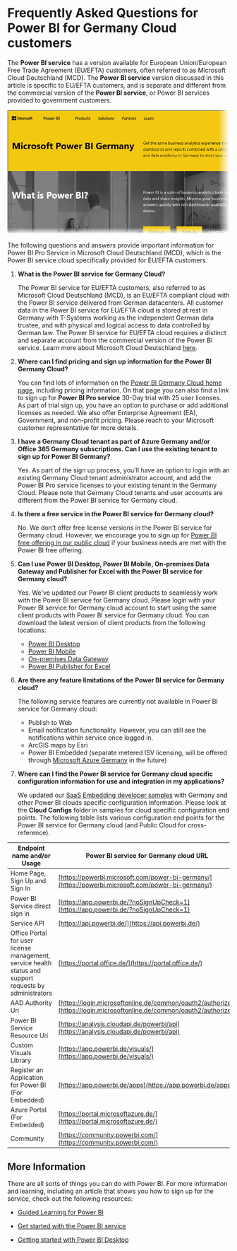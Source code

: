 ﻿<properties
   pageTitle="Frequently Asked Questions for Power BI for German government customers"
   description="For German government customers, answers to common questions for the Power BI German government service"
   services="powerbi"
   documentationCenter=""
   authors="davidiseminger"
   manager="mblythe"
   backup=""
   editor=""
   tags=""
   qualityFocus="no"
   qualityDate=""/>

<tags
   ms.service="powerbi"
   ms.devlang="NA"
   ms.topic="article"
   ms.tgt_pltfrm="NA"
   ms.workload="powerbi"
   ms.date="06/06/2017"
   ms.author="davidi"/>

# Frequently Asked Questions for Power BI for Germany Cloud customers

The **Power BI service** has a version available for European Union/European Free Trade Agreement (EU/EFTA) customers, often referred to as Microsoft Cloud Deutschland (MCD). The **Power BI service** version discussed in this article is specific to EU/EFTA customers, and is separate and different from the commercial version of the **Power BI service**, or Power BI services provided to government customers.

![](media/powerbi-service-govde-faq/govde-faq_01.png)

The following questions and answers provide important information for Power BI Pro Service in Microsoft Cloud Deutschland (MCD), which is the Power BI service cloud specifically provided for EU/EFTA customers.

1.	**What is the Power BI service for Germany Cloud?**

    The Power BI service for EU/EFTA customers, also referred to as Microsoft Cloud Deutschland (MCD), is an EU/EFTA compliant cloud with the Power BI service delivered from German datacenters. All customer data in the Power BI service for EU/EFTA cloud is stored at rest in Germany with T-Systems working as the independent German data trustee, and with physical and logical access to data controlled by German law. The Power BI service for EU/EFTA cloud requires a distinct and separate account from the commercial version of the Power BI service. Learn more about Microsoft Cloud Deutschland [here](https://www.microsoft.com/trustcenter/cloudservices/nationalcloud).

2.	**Where can I find pricing and sign up information for the Power BI Germany Cloud?**

    You can find lots of information on the [Power BI Germany Cloud home page]( https://powerbi.microsoft.com/power-bi-germany/), including pricing information. On that page you can also find a link to sign up for **Power BI Pro service** 30-Day trial with 25 user licenses. As part of trial sign up, you have an option to purchase or add additional licenses as needed. We also offer Enterprise Agreement (EA), Government, and non-profit pricing. Please reach to your Microsoft customer representative for more details.

3.	**I have a Germany Cloud tenant as part of Azure Germany and/or Office 365 Germany subscriptions. Can I use the existing tenant to sign up for Power BI Germany?**

    Yes. As part of the sign up process, you'll have an option to login with an existing Germany Cloud tenant administrator account, and add the Power BI Pro service licenses to your existing tenant in the Germany Cloud. Please note that Germany Cloud tenants and user accounts are different from the Power BI service for Germany cloud.

4.	**Is there a free service in the Power BI service for Germany cloud?**

    No. We don't offer free license versions in the Power BI service for Germany cloud. However, we encourage you to sign up for [Power BI free offering in our public cloud](https://powerbi.microsoft.com/get-started/) if your business needs are met with the Power BI free offering.

5.	**Can I use Power BI Desktop, Power BI Mobile, On-premises Data Gateway and Publisher for Excel with the Power BI service for Germany cloud?**

    Yes. We've updated our Power BI client products to seamlessly work with the Power BI service for Germany cloud. Please login with your Power BI service for Germany cloud account to start using the same client products with Power BI service for Germany cloud. You can download the latest version of client products from the following locations:

    -   [Power BI Desktop](https://powerbi.microsoft.com/desktop/)
    -   [Power BI Mobile](https://powerbi.microsoft.com/mobile/)
    -   [On-premises Data Gateway](https://powerbi.microsoft.com/gateway/)
    -   [Power BI Publisher for Excel](https://powerbi.microsoft.com/excel-dashboard-publisher/)


6.  **Are there any feature limitations of the Power BI service for Germany cloud?**

    The following service features are currently not available in Power BI service for Germany cloud:
    -	Publish to Web
    -	Email notification functionality. However, you can still see the notifications within service once logged in.
    -	ArcGIS maps by Esri
    -	Power BI Embedded (separate metered ISV licensing, will be offered through [Microsoft Azure Germany](https://azure.microsoft.com/overview/clouds/germany/) in the future)


7.	**Where can I find the Power BI service for Germany cloud specific configuration information for use and integration in my applications?**

    We updated our [SaaS Embedding developer samples](https://github.com/Microsoft/PowerBI-Developer-Samples) with Germany and other Power BI clouds specific configuration information. Please look at the **Cloud Configs** folder in samples for cloud specific configuration end points. The following table lists  various configuration end points for the Power BI service for Germany cloud (and Public Cloud for cross-reference).

|**Endpoint name and/or Usage**|**Power BI service for Germany cloud URL**|**Equivalent URL in Public Cloud (for cross-reference)**|
|---|---|---|
|Home Page, Sign Up and Sign In|[https://powerbi.microsoft.com/power-bi-germany/](https://powerbi.microsoft.com/power-bi-germany/)|[https://powerbi.microsoft.com/](https://powerbi.microsoft.com/)|
|Power BI Service direct sign in|[https://app.powerbi.de/?noSignUpCheck=1](https://app.powerbi.de/?noSignUpCheck=1)|[https://app.powerbi.com/?noSignUpCheck=1](https://app.powerbi.com/?noSignUpCheck=1)|
|Service API|[https://api.powerbi.de/](https://api.powerbi.de/)|[https://api.powerbi.com/](https://api.powerbi.com/)|
|Office Portal for user license management, service health status and support requests by administrators|[https://portal.office.de/](https://portal.office.de/)|[https://portal.office.com/](https://portal.office.com/)|
|AAD Authority Uri|[https://login.microsoftonline.de/common/oauth2/authorize/](https://login.microsoftonline.de/common/oauth2/authorize/)|[https://login.microsoftonline.com/common/oauth2/authorize/](https://login.microsoftonline.com/common/oauth2/authorize/)|
|Power BI Service Resource Uri|[https://analysis.cloudapi.de/powerbi/api](https://analysis.cloudapi.de/powerbi/api)|[https://analysis.windows.net/powerbi/api](https://analysis.windows.net/powerbi/api)|
|Custom Visuals Library|[https://app.powerbi.de/visuals/](https://app.powerbi.de/visuals/)|[https://app.powerbi.com/visuals/](https://app.powerbi.com/visuals/)|
|Register an Application for Power BI (For Embedded)|[https://app.powerbi.de/apps](https://app.powerbi.de/apps)|[https://app.powerbi.com/apps](https://app.powerbi.com/apps)|
|Azure Portal (For Embedded)|[https://portal.microsoftazure.de/](https://portal.microsoftazure.de/)|[https://portal.azure.com/](https://portal.azure.com/)|
|Community|[https://community.powerbi.com/](https://community.powerbi.com/)|[https://community.powerbi.com/](https://community.powerbi.com/)|


## More Information

﻿There are all sorts of things you can do with Power BI. For more information and learning, including an article that shows you how to sign up for the service, check out the following resources:

-   [Guided Learning for Power BI](powerbi-learning-0-0-what-is-power-bi/.md)

-   [Get started with the Power BI service](powerbi-service-get-started.md)

-   [Getting started with Power BI Desktop](powerbi-desktop-getting-started.md)
